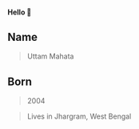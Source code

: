 #### Hello 👋

## Name
> Uttam Mahata




## Born
> 2004

> Lives in Jhargram, West Bengal










